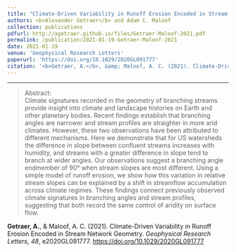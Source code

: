 ```yaml
---
title: "Climate-Driven Variability in Runoff Erosion Encoded in Stream Network Geometry"
authors: <b>Alexander Getraer</b> and Adam C. Maloof
collection: publications
pdfurl: http://agetraer.github.io/files/Getraer-Maloof-2021.pdf
permalink: /publication/2021-01-19-Getraer-Maloof-2021
date: 2021-01-19
venue: 'Geophysical Research Letters'
paperurl: 'https://doi.org/10.1029/2020GL091777'
citation: '<b>Getraer, A.</b>, &amp; Maloof, A. C. (2021). Climate-Driven Variability in Runoff Erosion Encoded in Stream Network Geometry. <i>Geophysical Research Letters, 48</i>, e2020GL091777. https://doi.org/10.1029/2020GL091777'
---
```


------

>Abstract: <br/>Climate signatures recorded in the geometry of branching streams provide insight into climate and landscape histories on Earth and other planetary bodies. Recent findings establish that branching angles are narrower and stream profiles are straighter in more arid climates. However, these two observations have been attributed to different mechanisms. Here we demonstrate that for US watersheds the difference in slope between confluent streams increases with humidity, and streams with a greater difference in slope tend to branch at wider angles. Our observations suggest a branching angle endmember of 90° when stream slopes are most different. Using a simple model of runoff erosion, we show how this variation in relative stream slopes can be explained by a shift in streamflow accumulation across climate regimes. These findings connect previously observed climate signatures in branching angles and stream profiles, suggesting that both record the same control of aridity on surface flow.

<b>Getraer, A.</b>, & Maloof, A. C. (2021). Climate-Driven Variability in Runoff Erosion Encoded in Stream Network Geometry. <i>Geophysical Research Letters, 48</i>, e2020GL091777. https://doi.org/10.1029/2020GL091777
